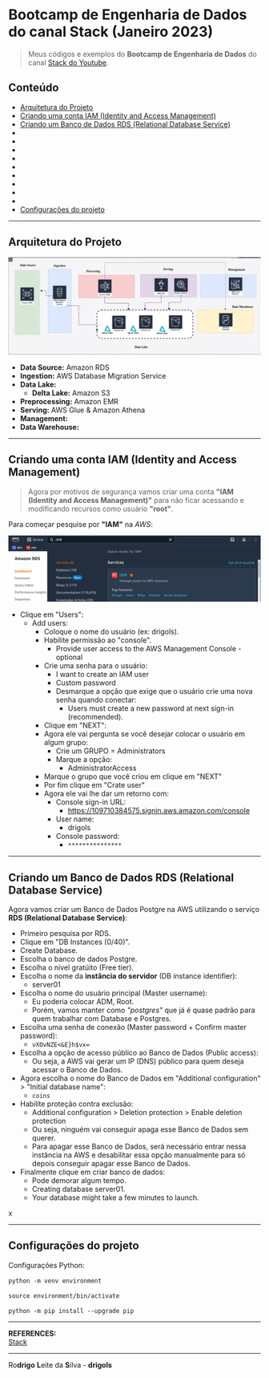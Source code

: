 # Bootcamp de Engenharia de Dados do canal Stack (Janeiro 2023)

> Meus códigos e exemplos do **Bootcamp de Engenharia de Dados** do canal [Stack do Youtube](https://www.youtube.com/c/Stack_tecnologias/featured).

## Conteúdo

 - [Arquitetura do Projeto](#project-architecture)
 - [Criando uma conta IAM (Identity and Access Management)](#iam)
 - [Criando um Banco de Dados RDS (Relational Database Service)](#rds)
 - [](#)
 - [](#)
 - [](#)
 - [](#)
 - [](#)
 - [](#)
 - [](#)
 - [](#)
 - [](#)
 - [Configurações do projeto](#settings)

---

<div id="project-architecture"></div>

## Arquitetura do Projeto

![img](images/project-architecture.png)  

 - **Data Source:** Amazon RDS
 - **Ingestion:** AWS Database Migration Service
 - **Data Lake:**
   - **Delta Lake:** Amazon S3
 - **Preprocessing:** Amazon EMR
 - **Serving:** AWS Glue & Amazon Athena
 - **Management:**
 - **Data Warehouse:**

---

<div id="iam"></div>

## Criando uma conta IAM (Identity and Access Management)

> Agora por motivos de segurança vamos criar uma conta **"IAM (Identity and Access Management)"** para não ficar acessando e modificando recursos como usuário **"root"**.

Para começar pesquise por **"IAM"** na *AWS*:

![img](images/iam-01.png)  

 - Clique em "Users":
   - Add users:
     - Coloque o nome do usuário (ex: drigols).
     - Habilite permissão ao "console".
       - Provide user access to the AWS Management Console - optional
     - Crie uma senha para o usuário:
       - I want to create an IAM user
       - Custom password
       - Desmarque a opção que exige que o usuário crie uma nova senha quando conectar:
         - Users must create a new password at next sign-in (recommended).
     - Clique em "NEXT":
     - Agora ele vai pergunta se você desejar colocar o usuário em algum grupo:
       - Crie um GRUPO = Administrators
       - Marque a opção:
         - AdministratorAccess
     - Marque o grupo que você criou em clique em "NEXT"
     - Por fim clique em "Crate user"
     - Agora ele vai lhe dar um retorno com:
       - Console sign-in URL:
         - https://109710384575.signin.aws.amazon.com/console
       - User name:
         - drigols
       - Console password:
         - `***************`

---

<div id="rds"></div>

## Criando um Banco de Dados RDS (Relational Database Service)

Agora vamos criar um Banco de Dados Postgre na AWS utilizando o serviço **RDS (Relational Database Service)**:

 - Primeiro pesquisa por RDS.
 - Clique em "DB Instances (0/40)".
 - Create Database.
 - Escolha o banco de dados Postgre.
 - Escolha o nível gratúito (Free tier).
 - Escolha o nome da **instância do servidor** (DB instance identifier):
   - server01
 - Escolha o nome do usuário principal (Master username):
   - Eu poderia colocar ADM, Root.
   - Porém, vamos manter como *"postgres"* que já é quase padrão para quem trabalhar com Database e Postgres.
 - Escolha uma senha de conexão (Master password + Confirm master password):
   - `vXOvNZE<&E}h$vx=`
 - Escolha a opção de acesso público ao Banco de Dados (Public access):
   - Ou seja, a AWS vai gerar um IP (DNS) público para quem deseja acessar o Banco de Dados.
 - Agora escolha o nome do Banco de Dados em "Additional configuration" > "Initial database name":
   - `coins`
 - Habilite proteção contra exclusão:
   - Additional configuration > Deletion protection > Enable deletion protection
   - Ou seja, ninguém vai conseguir apaga esse Banco de Dados sem querer.
   - Para apagar esse Banco de Dados, será necessário entrar nessa instância na AWS e desabilitar essa opção manualmente para só depois conseguir apagar esse Banco de Dados.
 - Finalmente clique em criar banco de dados:
   - Pode demorar algum tempo.
   - Creating database server01.
   - Your database might take a few minutes to launch.

x



























































































---

<div id="settings"></div>

## Configurações do projeto

Configurações Python:

```
python -m venv environment
```

```
source environment/bin/activate
```

```
python -m pip install --upgrade pip
```

---

**REFERENCES:**  
[Stack](https://www.youtube.com/@Stack_tecnologias)  

---

Ro**drigo** **L**eite da **S**ilva - **drigols**
